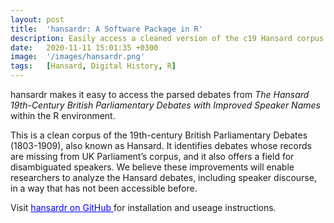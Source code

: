 ```yaml
---
layout: post
title:  'hansardr: A Software Package in R'
description: Easily access a cleaned version of the c19 Hansard corpus with improved speaker names in the R environment. 
date:   2020-11-11 15:01:35 +0300
image:  '/images/hansardr.png'
tags:   [Hansard, Digital History, R]
---
```


hansardr makes it easy to access the parsed debates from _The Hansard 19th-Century British Parliamentary Debates with Improved Speaker Names_ within the R environment.

This is a clean corpus of the 19th-century British Parliamentary Debates (1803-1909), also known as Hansard. It identifies debates whose records are missing from UK Parliament’s corpus, and it also offers a field for disambiguated speakers. We believe these improvements will enable researchers to analyze the Hansard debates, including speaker discourse, in a way that has not been accessible before.

Visit <a href="https://github.com/stephbuon/hansardr" style="color: blue"> hansardr on GitHub </a> for installation and useage instructions. 


